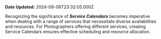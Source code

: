 **Date Updated:** 2024-08-08T23:32:05.000Z

Recognizing the significance of _**Service Calendars**_ becomes imperative when dealing with a range of services that necessitate diverse availabilities and resources. For Photographers offering different services, creating Service Calendars ensures effective scheduling and resource allocation. 
  
  
